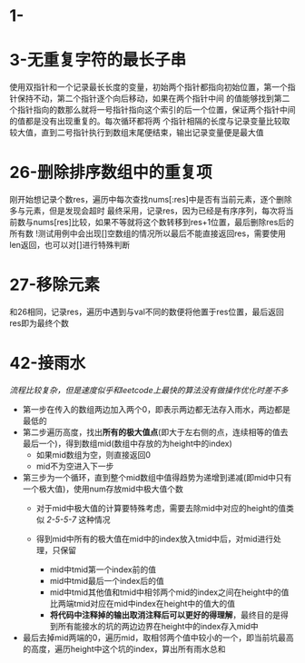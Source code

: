 # 1-
# 3-无重复字符的最长子串
  使用双指针和一个记录最长长度的变量，初始两个指针都指向初始位置，第一个指针保持不动，第二个指针逐个向后移动，如果在两个指针中间
  的值能够找到第二个指针指向的数那么就将一号指针指向这个索引的后一个位置，保证两个指针中间的值都是没有出现重复的。每次循环都将两
  个指针相隔的长度与记录变量比较取较大值，直到二号指针执行到数组末尾便结束，输出记录变量便是最大值

# 26-删除排序数组中的重复项
  刚开始想记录个数res，遍历中每次查找nums[:res]中是否有当前元素，逐个删除多与元素，但是发现会超时
  最终采用，记录res，因为已经是有序序列，每次将当前数与nums[res]比较，如果不等就将这个数转移到res+1位置，最后删除res后的所有数
  !测试用例中会出现[]空数组的情况所以最后不能直接返回res，需要使用len返回，也可以对[]进行特殊判断
  
# 27-移除元素
  和26相同，记录res，遍历中遇到与val不同的数便将他置于res位置，最后返回res即为最终个数

# 42-接雨水
  *流程比较复杂，但是速度似乎和leetcode上最快的算法没有做操作优化时差不多*</br>
  * 第一步在传入的数组两边加入两个0，即表示两边都无法存入雨水，两边都是最低的
  * 第二步遍历高度，找出**所有的极大值点**(即大于左右侧的点，连续相等的值去最后一个)，得到数组mid(数组中存放的为height中的index)
    * 如果mid数组为空，则直接返回0
    * mid不为空进入下一步
  * 第三步为一个循环，直到整个mid数组中值得趋势为递增到递减(即mid中只有一个极大值)，使用num存放mid中极大值个数
    * 对于mid中极大值的计算要特殊考虑，需要去除mid中对应的height的值类似 *2-5-5-7* 这种情况
    * 得到mid中所有的极大值在mid中的index放入tmid中后，对mid进行处理，只保留
    
      * mid中tmid第一个index前的值
      * mid中tmid最后一个index后的值
      * mid中tmid其他值和tmid中相邻两个mid的index之间在height中的值比两端tmid对应在mid中index在height中的值大的值
      * **将代码中注释掉的输出取消注释后可以更好的得理解**，最终目的是得到所有能接水的坑的两边边界在height中的index存入mid中
  * 最后去掉mid两端的0，遍历mid，取相邻两个值中较小的一个，即当前坑最高的高度，遍历height中这个坑的index，算出所有雨水总和